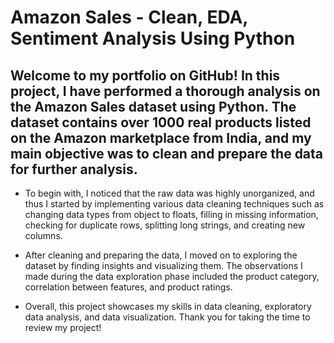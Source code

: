 # Amazon Sales - Clean, EDA, Sentiment Analysis Using Python

## Welcome to my portfolio on GitHub! In this project, I have performed a thorough analysis on the Amazon Sales dataset using Python. The dataset contains over 1000 real products listed on the Amazon marketplace from India, and my main objective was to clean and prepare the data for further analysis.

* To begin with, I noticed that the raw data was highly unorganized, and thus I started by implementing various data cleaning techniques such as changing data types from object to floats, filling in missing information, checking for duplicate rows, splitting long strings, and creating new columns.

* After cleaning and preparing the data, I moved on to exploring the dataset by finding insights and visualizing them. The observations I made during the data exploration phase included the product category, correlation between features, and product ratings.

* Overall, this project showcases my skills in data cleaning, exploratory data analysis, and data visualization. Thank you for taking the time to review my project!
